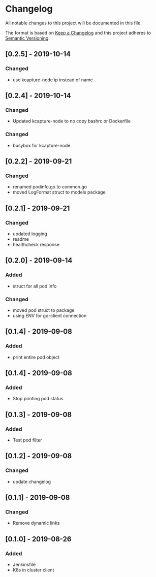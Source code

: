 # Changelog
All notable changes to this project will be documented in this file.

The format is based on [Keep a Changelog](http://keepachangelog.com/en/1.0.0/)
and this project adheres to [Semantic Versioning](http://semver.org/spec/v2.0.0.html).


## [0.2.5] - 2019-10-14

### Changed
- use kcapture-node ip instead of name


## [0.2.4] - 2019-10-14

### Changed
- Updated kcapture-node to no copy bashrc or Dockerfile

### Changed
- busybox for kcapture-node


## [0.2.2] - 2019-09-21

### Changed
- renamed podinfo.go to common.go
- moved LogFormat struct to models package

## [0.2.1] - 2019-09-21

### Changed

- updated logging
- readme
- healthcheck response

## [0.2.0] - 2019-09-14

### Added
- struct for all pod info

### Changed
- moved pod struct to package
- using ENV for go-client connection

## [0.1.4] - 2019-09-08

### Added
- print entire pod object

## [0.1.4] - 2019-09-08

### Added
- Stop printing pod status

## [0.1.3] - 2019-09-08

### Added
- Test pod filter

## [0.1.2] - 2019-09-08

### Changed
- update changelog

## [0.1.1] - 2019-09-08

### Changed
- Remove dynamic links

## [0.1.0] - 2019-08-26

### Added
- Jenkinsfile
- K8s in cluster client